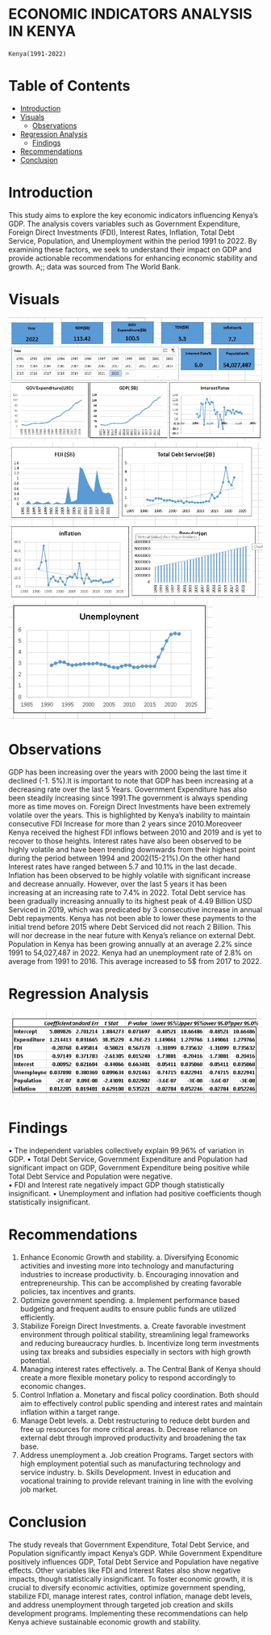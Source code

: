 # ECONOMIC INDICATORS ANALYSIS IN KENYA 
    Kenya(1991-2022)

# Table of Contents
  - [Introduction](#Introduction)
  - [Visuals](#Visuals)
      - [Observations](#Observations)
  - [Regression Analysis](#Regression_Analysis)
      - [Findings](#Findings)
  - [Recommendations](#Recommendations)
  - [Conclusion](#Conclusion)
  



# Introduction
This study aims to explore the key economic indicators influencing Kenya’s GDP. The analysis covers variables such as Government Expenditure, Foreign Direct Investments (FDI), Interest Rates, Inflation, Total Debt Service, Population, and Unemployment within the period 1991 to 2022. By examining these factors, we seek to understand their impact on GDP and provide actionable recommendations for enhancing economic stability and growth. A;; data was sourced from The World Bank.

# Visuals
![Image_2](Images/Page1.jpg)
![Image_2](Images/Page2.jpg)
![Image_3](Images/Page3.jpg)


# Observations 
GDP has been increasing over the years with 2000 being the last time it declined (-1. 5%).It is important to note that GDP has been increasing at a decreasing rate over the last 5 Years.
Government Expenditure has also been steadily increasing since 1991.The government is always spending more as time moves on.
Foreign Direct Investments have been extremely volatile over the years. This is highlighted by Kenya’s inability to maintain consecutive FDI Increase for more than 2 years since 2010.Moreoveer Kenya received the highest FDI inflows between 2010 and 2019 and is yet to recover to those heights.
Interest rates have also been observed to be highly volatile and have been trending downwards from their highest point during the period between 1994 and 2002(15-21%).On the other hand Interest rates have ranged between 5.7 and 10.1% in the last decade.
Inflation has been observed to be highly volatile with significant increase and decrease annually. However, over the last 5 years it has been increasing at an increasing rate to 7.4% in 2022.
Total Debt service has been gradually increasing annually to its highest peak of 4.49 Billion USD Serviced in 2019, which was predicated by 3 consecutive increase in annual Debt repayments. Kenya has not been able to lower these payments to the initial trend before 2015 where Debt Serviced did not reach 2 Billion. This will nor decrease in the near future with Kenya’s reliance on external Debt.
Population in Kenya has been growing annually at an average 2.2% since 1991 to    54,027,487 in 2022.
Kenya had an unemployment rate of 2.8% on average from 1991 to 2016.  This average increased to 5$ from 2017 to 2022.

# Regression Analysis
![Regression](Images/Regressuom.jpg)
# Findings 
•	The independent variables collectively explain 99.96% of variation in GDP.
•	Total Debt Service, Government Expenditure and Population had significant impact on GDP, Government Expenditure being positive while Total Debt Service and Population were negative.  
•	FDI and Interest rate negatively impact GDP though statistically insignificant.
•	Unemployment and inflation had positive coefficients though statistically insignificant.


# Recommendations
1.	Enhance Economic Growth and stability.
a.	Diversifying Economic activities and investing more into technology and manufacturing industries to increase productivity.
b.	Encouraging innovation and entrepreneurship. This can be accomplished by creating favorable policies, tax incentives and grants.
2.	Optimize government spending.
a.	Implement performance based budgeting and frequent audits to ensure public funds are utilized efficiently.
3.	Stabilize Foreign Direct Investments.
a.	Create favorable investment environment through political stability, streamlining legal frameworks and reducing bureaucracy hurdles.
b.	Incentivize long term investments using tax breaks and subsidies especially in sectors with high growth potential.
4.	Managing interest rates effectively.
a.	The Central Bank of Kenya should create a more flexible monetary policy to respond accordingly to economic changes.
5.	Control Inflation
a.	Monetary and fiscal policy coordination. Both should  aim to effectively control public spending and interest rates and maintain inflation within a target range.
6.	Manage Debt levels.
a.	Debt restructuring to reduce debt burden and free up resources for more critical areas.
b.	Decrease reliance on external debt through improved productivity and broadening the tax base.
7.	Address unemployment
a.	Job creation Programs. Target sectors with high employment potential such as manufacturing technology and service industry. 
b.	Skills Development. Invest in education and vocational training to provide relevant training in line with the evolving job market.

# Conclusion
The study reveals that Government Expenditure, Total Debt Service, and Population significantly impact Kenya’s GDP. While Government Expenditure positively influences GDP, Total Debt Service and Population have negative effects. Other variables like FDI and Interest Rates also show negative impacts, though statistically insignificant. To foster economic growth, it is crucial to diversify economic activities, optimize government spending, stabilize FDI, manage interest rates, control inflation, manage debt levels, and address unemployment through targeted job creation and skills development programs. Implementing these recommendations can help Kenya achieve sustainable economic growth and stability.
























